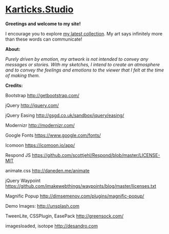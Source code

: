 # [Karticks.Studio](https://kartik4042.github.io/karticks.studio/)

**Greetings and welcome to my site!** 

I encourage you to explore [my latest collection](https://www.instagram.com/karticks.studio). My art says infinitely more than these words can communicate!

**About:**

_Purely driven by emotion, my artwork is not intended to convey any messages or stories. With my sketches, I intend to create an atmosphere and to convey the feelings and emotions to the viewer that I felt at the time of making them._

**Credits:**

Bootstrap
http://getbootstrap.com/

jQuery
http://jquery.com/

jQuery Easing
http://gsgd.co.uk/sandbox/jquery/easing/

Modernizr
http://modernizr.com/

Google Fonts
https://www.google.com/fonts/

Icomoon
https://icomoon.io/app/

Respond JS
https://github.com/scottjehl/Respond/blob/master/LICENSE-MIT

animate.css
http://daneden.me/animate

jQuery Waypoint
https://github.com/imakewebthings/waypoints/blog/master/licenses.txt

Magnific Popup
http://dimsemenov.com/plugins/magnific-popup/

Demo Images:
http://unsplash.com

TweenLite, CSSPlugin, EasePack
http://greensock.com/

imagesloaded, isotope
http://desandro.com
